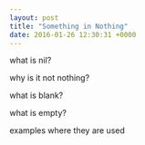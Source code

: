 ```yaml
---
layout: post
title: "Something in Nothing"
date: 2016-01-26 12:30:31 +0000
---
```


what is nil?

why is it not nothing?

what is blank?

what is empty?

examples where they are used
